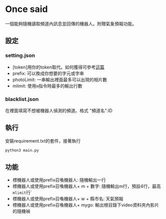 # Once said

一個能夠隨機讀取頻道內訊息並回傳的機器人。附贈氣象預報功能。

## 設定
### setting.json
- [token]用你的token取代。如何獲得可參考[這篇](https://navoni1024.github.io/Discord-Bot-create-a-bot/)
- prefix: 可以換成你想要的字元或字串
- photoLimit: 一串輸出裡面最多可以出現的相片數
- mlimit: 使用`m`指令時最多的輸出行數

### blacklist.json
在裡面填寫不想被機器人偵測的頻道。格式 "頻道名":ID

## 執行
安裝requirement.txt的套件，接著執行
```python
python3 main.py
```

## 功能

- 標機器人或使用prefix召喚機器人: 隨機輸出一行
- 標機器人或使用prefix召喚機器人+ m + 數字:  隨機輸出m行，預設4行，最高`mlimit`行`
- 標機器人或使用prefix召喚機器人+ w + 縣市名: 天氣預報
- 標機器人或使用prefix召喚機器人+ mygo: 輸出根目錄下video資料夾內影片的隨機禎
